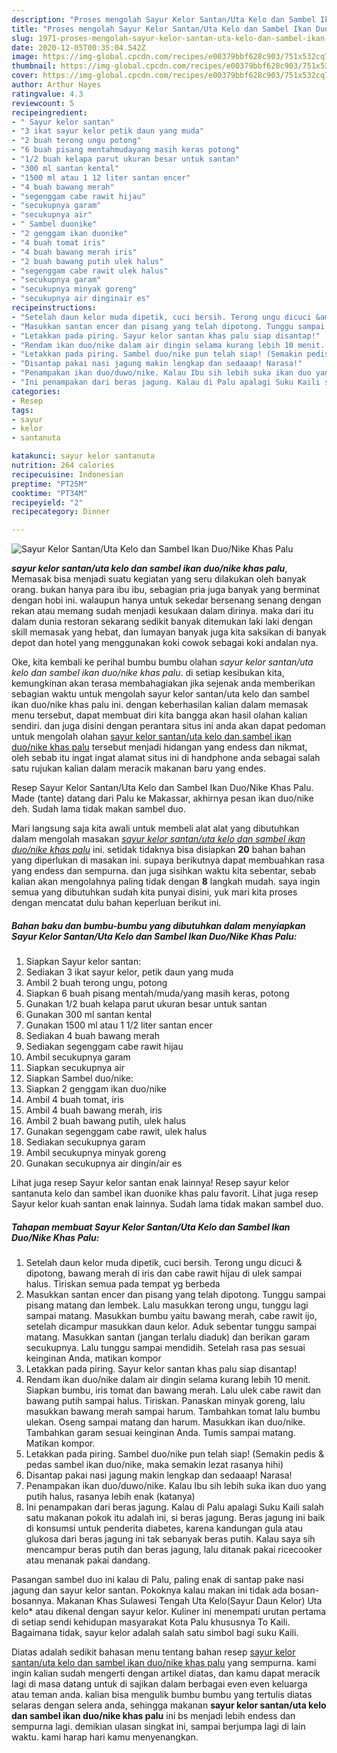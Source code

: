```yaml
---
description: "Proses mengolah Sayur Kelor Santan/Uta Kelo dan Sambel Ikan Duo/Nike Khas Palu, Menggugah Selera"
title: "Proses mengolah Sayur Kelor Santan/Uta Kelo dan Sambel Ikan Duo/Nike Khas Palu, Menggugah Selera"
slug: 1971-proses-mengolah-sayur-kelor-santan-uta-kelo-dan-sambel-ikan-duo-nike-khas-palu-menggugah-selera
date: 2020-12-05T00:35:04.542Z
image: https://img-global.cpcdn.com/recipes/e00379bbf628c903/751x532cq70/sayur-kelor-santanuta-kelo-dan-sambel-ikan-duonike-khas-palu-foto-resep-utama.jpg
thumbnail: https://img-global.cpcdn.com/recipes/e00379bbf628c903/751x532cq70/sayur-kelor-santanuta-kelo-dan-sambel-ikan-duonike-khas-palu-foto-resep-utama.jpg
cover: https://img-global.cpcdn.com/recipes/e00379bbf628c903/751x532cq70/sayur-kelor-santanuta-kelo-dan-sambel-ikan-duonike-khas-palu-foto-resep-utama.jpg
author: Arthur Hayes
ratingvalue: 4.3
reviewcount: 5
recipeingredient:
- " Sayur kelor santan"
- "3 ikat sayur kelor petik daun yang muda"
- "2 buah terong ungu potong"
- "6 buah pisang mentahmudayang masih keras potong"
- "1/2 buah kelapa parut ukuran besar untuk santan"
- "300 ml santan kental"
- "1500 ml atau 1 12 liter santan encer"
- "4 buah bawang merah"
- "segenggam cabe rawit hijau"
- "secukupnya garam"
- "secukupnya air"
- " Sambel duonike"
- "2 genggam ikan duonike"
- "4 buah tomat iris"
- "4 buah bawang merah iris"
- "2 buah bawang putih ulek halus"
- "segenggam cabe rawit ulek halus"
- "secukupnya garam"
- "secukupnya minyak goreng"
- "secukupnya air dinginair es"
recipeinstructions:
- "Setelah daun kelor muda dipetik, cuci bersih. Terong ungu dicuci &amp; dipotong, bawang merah di iris dan cabe rawit hijau di ulek sampai halus. Tiriskan semua pada tempat yg berbeda"
- "Masukkan santan encer dan pisang yang telah dipotong. Tunggu sampai pisang matang dan lembek. Lalu masukkan terong ungu, tunggu lagi sampai matang. Masukkan bumbu yaitu bawang merah, cabe rawit ijo, setelah dicampur masukkan daun kelor. Aduk sebentar tunggu sampai matang. Masukkan santan (jangan terlalu diaduk) dan berikan garam secukupnya. Lalu tunggu sampai mendidih. Setelah rasa pas sesuai keinginan Anda, matikan kompor"
- "Letakkan pada piring. Sayur kelor santan khas palu siap disantap!"
- "Rendam ikan duo/nike dalam air dingin selama kurang lebih 10 menit. Siapkan bumbu, iris tomat dan bawang merah. Lalu ulek cabe rawit dan bawang putih sampai halus. Tiriskan. Panaskan minyak goreng, lalu masukkan bawang merah sampai harum. Tambahkan tomat lalu bumbu ulekan. Oseng sampai matang dan harum. Masukkan ikan duo/nike. Tambahkan garam sesuai keinginan Anda. Tumis sampai matang. Matikan kompor."
- "Letakkan pada piring. Sambel duo/nike pun telah siap! (Semakin pedis &amp; pedas sambel ikan duo/nike, maka semakin lezat rasanya hihi)"
- "Disantap pakai nasi jagung makin lengkap dan sedaaap! Narasa!"
- "Penampakan ikan duo/duwo/nike. Kalau Ibu sih lebih suka ikan duo yang putih halus, rasanya lebih enak (katanya)"
- "Ini penampakan dari beras jagung. Kalau di Palu apalagi Suku Kaili salah satu makanan pokok itu adalah ini, si beras jagung. Beras jagung ini baik di konsumsi untuk penderita diabetes, karena kandungan gula atau glukosa dari beras jagung ini tak sebanyak beras putih. Kalau saya sih mencampur beras putih dan beras jagung, lalu ditanak pakai ricecooker atau menanak pakai dandang."
categories:
- Resep
tags:
- sayur
- kelor
- santanuta

katakunci: sayur kelor santanuta 
nutrition: 264 calories
recipecuisine: Indonesian
preptime: "PT25M"
cooktime: "PT34M"
recipeyield: "2"
recipecategory: Dinner

---
```



![Sayur Kelor Santan/Uta Kelo dan Sambel Ikan Duo/Nike Khas Palu](https://img-global.cpcdn.com/recipes/e00379bbf628c903/751x532cq70/sayur-kelor-santanuta-kelo-dan-sambel-ikan-duonike-khas-palu-foto-resep-utama.jpg)

<b><i>sayur kelor santan/uta kelo dan sambel ikan duo/nike khas palu</i></b>, Memasak bisa menjadi suatu kegiatan yang seru dilakukan oleh banyak orang. bukan hanya para ibu ibu, sebagian pria juga banyak yang berminat dengan hobi ini. walaupun hanya untuk sekedar bersenang senang dengan rekan atau memang sudah menjadi kesukaan dalam dirinya. maka dari itu dalam dunia restoran sekarang sedikit banyak ditemukan laki laki dengan skill memasak yang hebat, dan lumayan banyak juga kita saksikan di banyak depot dan hotel yang menggunakan koki cowok sebagai koki andalan nya.

Oke, kita kembali ke perihal bumbu bumbu olahan <i>sayur kelor santan/uta kelo dan sambel ikan duo/nike khas palu</i>. di setiap kesibukan kita, kemungkinan akan terasa membahagiakan jika sejenak anda memberikan sebagian waktu untuk mengolah sayur kelor santan/uta kelo dan sambel ikan duo/nike khas palu ini. dengan keberhasilan kalian dalam memasak menu tersebut, dapat membuat diri kita bangga akan hasil olahan kalian sendiri. dan juga disini dengan perantara situs ini anda akan dapat pedoman untuk mengolah olahan <u>sayur kelor santan/uta kelo dan sambel ikan duo/nike khas palu</u> tersebut menjadi hidangan yang endess dan nikmat, oleh sebab itu ingat ingat alamat situs ini di handphone anda sebagai salah satu rujukan kalian dalam meracik makanan baru yang endes.

Resep Sayur Kelor Santan/Uta Kelo dan Sambel Ikan Duo/Nike Khas Palu. Made (tante) datang dari Palu ke Makassar, akhirnya pesan ikan duo/nike deh. Sudah lama tidak makan sambel duo.


Mari langsung saja kita awali untuk membeli alat alat yang dibutuhkan dalam mengolah masakan <u><i>sayur kelor santan/uta kelo dan sambel ikan duo/nike khas palu</i></u> ini. setidak tidaknya bisa disiapkan <b>20</b> bahan bahan yang diperlukan di masakan ini. supaya berikutnya dapat membuahkan rasa yang endess dan sempurna. dan juga sisihkan waktu kita sebentar, sebab kalian akan mengolahnya paling tidak dengan <b>8</b> langkah mudah. saya ingin semua yang dibutuhkan sudah kita punyai disini, yuk mari kita proses dengan mencatat dulu bahan keperluan berikut ini.

<!--inarticleads1-->

##### Bahan baku dan bumbu-bumbu yang dibutuhkan dalam menyiapkan Sayur Kelor Santan/Uta Kelo dan Sambel Ikan Duo/Nike Khas Palu:

1. Siapkan  Sayur kelor santan:
1. Sediakan 3 ikat sayur kelor, petik daun yang muda
1. Ambil 2 buah terong ungu, potong
1. Siapkan 6 buah pisang mentah/muda/yang masih keras, potong
1. Gunakan 1/2 buah kelapa parut ukuran besar untuk santan
1. Gunakan 300 ml santan kental
1. Gunakan 1500 ml atau 1 1/2 liter santan encer
1. Sediakan 4 buah bawang merah
1. Sediakan segenggam cabe rawit hijau
1. Ambil secukupnya garam
1. Siapkan secukupnya air
1. Siapkan  Sambel duo/nike:
1. Siapkan 2 genggam ikan duo/nike
1. Ambil 4 buah tomat, iris
1. Ambil 4 buah bawang merah, iris
1. Ambil 2 buah bawang putih, ulek halus
1. Gunakan segenggam cabe rawit, ulek halus
1. Sediakan secukupnya garam
1. Ambil secukupnya minyak goreng
1. Gunakan secukupnya air dingin/air es


Lihat juga resep Sayur kelor santan enak lainnya! Resep sayur kelor santanuta kelo dan sambel ikan duonike khas palu favorit. Lihat juga resep Sayur kelor kuah santan enak lainnya. Sudah lama tidak makan sambel duo. 

<!--inarticleads2-->

##### Tahapan membuat Sayur Kelor Santan/Uta Kelo dan Sambel Ikan Duo/Nike Khas Palu:

1. Setelah daun kelor muda dipetik, cuci bersih. Terong ungu dicuci &amp; dipotong, bawang merah di iris dan cabe rawit hijau di ulek sampai halus. Tiriskan semua pada tempat yg berbeda
1. Masukkan santan encer dan pisang yang telah dipotong. Tunggu sampai pisang matang dan lembek. Lalu masukkan terong ungu, tunggu lagi sampai matang. Masukkan bumbu yaitu bawang merah, cabe rawit ijo, setelah dicampur masukkan daun kelor. Aduk sebentar tunggu sampai matang. Masukkan santan (jangan terlalu diaduk) dan berikan garam secukupnya. Lalu tunggu sampai mendidih. Setelah rasa pas sesuai keinginan Anda, matikan kompor
1. Letakkan pada piring. Sayur kelor santan khas palu siap disantap!
1. Rendam ikan duo/nike dalam air dingin selama kurang lebih 10 menit. Siapkan bumbu, iris tomat dan bawang merah. Lalu ulek cabe rawit dan bawang putih sampai halus. Tiriskan. Panaskan minyak goreng, lalu masukkan bawang merah sampai harum. Tambahkan tomat lalu bumbu ulekan. Oseng sampai matang dan harum. Masukkan ikan duo/nike. Tambahkan garam sesuai keinginan Anda. Tumis sampai matang. Matikan kompor.
1. Letakkan pada piring. Sambel duo/nike pun telah siap! (Semakin pedis &amp; pedas sambel ikan duo/nike, maka semakin lezat rasanya hihi)
1. Disantap pakai nasi jagung makin lengkap dan sedaaap! Narasa!
1. Penampakan ikan duo/duwo/nike. Kalau Ibu sih lebih suka ikan duo yang putih halus, rasanya lebih enak (katanya)
1. Ini penampakan dari beras jagung. Kalau di Palu apalagi Suku Kaili salah satu makanan pokok itu adalah ini, si beras jagung. Beras jagung ini baik di konsumsi untuk penderita diabetes, karena kandungan gula atau glukosa dari beras jagung ini tak sebanyak beras putih. Kalau saya sih mencampur beras putih dan beras jagung, lalu ditanak pakai ricecooker atau menanak pakai dandang.


Pasangan sambel duo ini kalau di Palu, paling enak di santap pake nasi jagung dan sayur kelor santan. Pokoknya kalau makan ini tidak ada bosan-bosannya. Makanan Khas Sulawesi Tengah Uta Kelo(Sayur Daun Kelor) Uta kelo* atau dikenal dengan sayur kelor. Kuliner ini menempati urutan pertama di setiap sendi kehidupan masyarakat Kota Palu khususnya To Kaili. Bagaimana tidak, sayur kelor adalah salah satu simbol bagi suku Kaili. 

Diatas adalah sedikit bahasan menu tentang bahan resep <u>sayur kelor santan/uta kelo dan sambel ikan duo/nike khas palu</u> yang sempurna. kami ingin kalian sudah mengerti dengan artikel diatas, dan kamu dapat meracik lagi di masa datang untuk di sajikan dalam berbagai even even keluarga atau teman anda. kalian bisa mengulik bumbu bumbu yang tertulis diatas selaras dengan selera anda, sehingga makanan <b>sayur kelor santan/uta kelo dan sambel ikan duo/nike khas palu</b> ini bs menjadi lebih endess dan sempurna lagi. demikian ulasan singkat ini, sampai berjumpa lagi di lain waktu. kami harap hari kamu menyenangkan.
